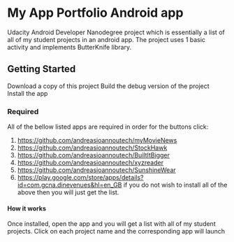 # My App Portfolio Android app
Udacity Android Developer Nanodegree project which is essentially a list of all of my student projects in an android app.
The project uses 1 basic activity and implements ButterKnife library.

## Getting Started
Download a copy of this project
Build the debug version of the project
Install the app

### Required
All of the bellow listed apps are required in order for the buttons click:
1. https://github.com/andreasioannoutech/myMovieNews
2. https://github.com/andreasioannoutech/StockHawk
3. https://github.com/andreasioannoutech/BuiltItBigger
4. https://github.com/andreasioannoutech/xyzreader
5. https://github.com/andreasioannoutech/SunshineWear
6. https://play.google.com/store/apps/details?id=com.gcna.dinevenues&hl=en_GB
if you do not wish to install all of the above then you will just get the list.

#### How it works
Once installed, open the app and you will get a list with all of my student projects.
Click on each project name and the corresponding app will launch
